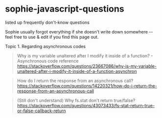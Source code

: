 # sophie-javascript-questions
listed up frequently don't-know questions

Sophie usually forgot everything if she doesn't write down somewhere -- feel free to use & edit if you find this page out.

Topic 1. Regarding asynchronous codes

> Why is my variable unaltered after I modify it inside of a function? - Asynchronous code reference
https://stackoverflow.com/questions/23667086/why-is-my-variable-unaltered-after-i-modify-it-inside-of-a-function-asynchron

> How do I return the response from an asynchronous call?
https://stackoverflow.com/questions/14220321/how-do-i-return-the-response-from-an-asynchronous-call

> (Still don't understand) Why fs.stat don't return true/false?
https://stackoverflow.com/questions/43073433/fs-stat-return-true-or-false-callback-return
